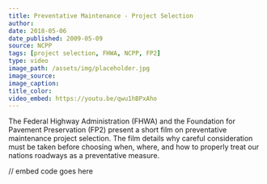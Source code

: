 ```yaml
---
title: Preventative Maintenance - Project Selection
author:
date: 2018-05-06
date_published: 2009-05-09
source: NCPP
tags: [project selection, FHWA, NCPP, FP2]
type: video
image_path: /assets/img/placeholder.jpg
image_source:
image_caption:
title_color:
video_embed: https://youtu.be/qwu1hBPxAho
---
```


The Federal Highway Administration (FHWA) and the Foundation for Pavement Preservation (FP2) present a short film on preventative maintenance project selection. The film details why careful consideration must be taken before choosing when, where, and how to properly treat our nations roadways as a preventative measure.
<!--more-->

// embed code goes here
